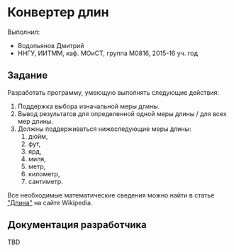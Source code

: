 ﻿# Конвертер длин

Выполнил:

 - Водопьянов Дмитрий
 - ННГУ, ИИТММ, каф. МОиСТ, группа М0816, 2015-16 уч. год

## Задание

Разработать программу, умеющую выполнять следующие действия:

 1. Поддержка выбора изначальной меры длины.
 2. Вывод результатов для определенной одной меры длины / для всех мер длины.
 3. Должны поддерживаться нижеследующие меры длины:
    1. дюйм,
    2. фут,
    3. ярд,
    4. миля,
    5. метр,
    6. километр,
    7. сантиметр.

Все необходимые математические сведения можно найти в статье
["Длина"][length] на сайте Wikipedia.

## Документация разработчика

TBD

<!-- LINKS -->

[length]: https://ru.wikipedia.org/wiki/Длина
